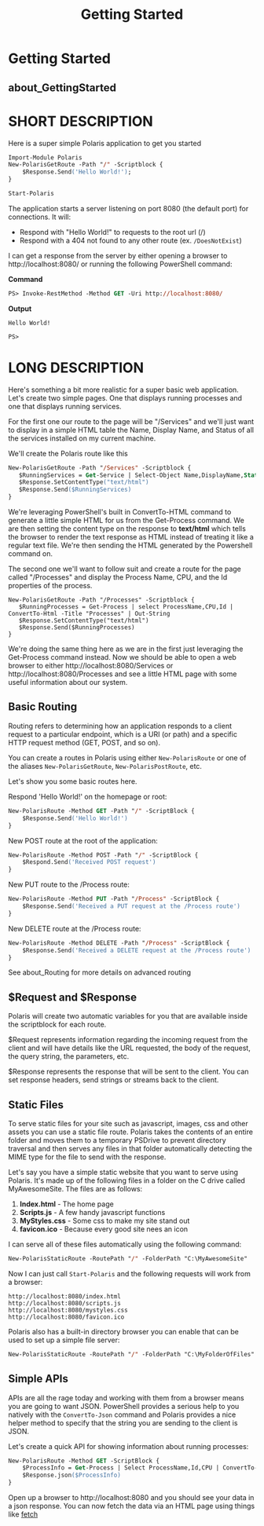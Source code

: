﻿---
layout: default
title: Getting Started
type: about
---

# Getting Started

## about_GettingStarted

# SHORT DESCRIPTION

Here is a super simple Polaris application to get you started

```ps
Import-Module Polaris
New-PolarisGetRoute -Path "/" -Scriptblock {
    $Response.Send('Hello World!');
}

Start-Polaris
```

The application starts a server listening on port 8080 (the default port) for connections. It will:

- Respond with "Hello World!" to requests to the root url (/)
- Respond with a 404 not found to any other route (ex. `/DoesNotExist`)

I can get a response from the server by either opening a browser to http://localhost:8080/ or running the following PowerShell command:

**Command**

```ps
PS> Invoke-RestMethod -Method GET -Uri http://localhost:8080/
```

**Output**

```
Hello World!

PS>
```

# LONG DESCRIPTION

Here's something a bit more realistic for a super basic web application. Let's create two simple pages. One that displays running processes and one that displays running services.

For the first one our route to the page will be "/Services" and we'll just want to display in a simple HTML table the Name, Display Name, and Status of all the services installed on my current machine.

We'll create the Polaris route like this

```ps
New-PolarisGetRoute -Path "/Services" -Scriptblock {
   $RunningServices = Get-Service | Select-Object Name,DisplayName,Status | ConvertTo-Html -Title "Services" | Out-String
   $Response.SetContentType("text/html")
   $Response.Send($RunningServices)
}
```

We're leveraging PowerShell's built in ConvertTo-HTML command to generate a little simple HTML for us from the Get-Process command. We are then setting the content type on the response to **text/html** which tells the browser to render the text response as HTML instead of treating it like a regular text file. We're then sending the HTML generated by the Powershell command on.

The second one we'll want to follow suit and create a route for the page called "/Processes" and display the Process Name, CPU, and the Id properties of the process.

```
New-PolarisGetRoute -Path "/Processes" -Scriptblock {
   $RunningProcesses = Get-Process | select ProcessName,CPU,Id | ConvertTo-Html -Title "Processes" | Out-String
   $Response.SetContentType("text/html")
   $Response.Send($RunningProcesses)
}
```

We're doing the same thing here as we are in the first just leveraging the Get-Process command instead. Now we should be able to open a web browser to either http://localhost:8080/Services or http://localhost:8080/Processes and see a little HTML page with some useful information about our system.

## Basic Routing

Routing refers to determining how an application responds to a client request to a particular endpoint, which is a URI (or path) and a specific HTTP request method (GET, POST, and so on).

You can create a routes in Polaris using either `New-PolarisRoute` or one of the aliases `New-PolarisGetRoute`, `New-PolarisPostRoute`, etc.

Let's show you some basic routes here.

Respond 'Hello World!' on the homepage or root:

```ps
New-PolarisRoute -Method GET -Path "/" -ScriptBlock {
    $Response.Send('Hello World!')
}
```

New POST route at the root of the application:

```ps
New-PolarisRoute -Method POST -Path "/" -ScriptBlock {
    $Respond.Send('Received POST request')
}
```

New PUT route to the /Process route:

```ps
New-PolarisRoute -Method PUT -Path "/Process" -ScriptBlock {
    $Response.Send('Received a PUT request at the /Process route')
}
```

New DELETE route at the /Process route:

```ps
New-PolarisRoute -Method DELETE -Path "/Process" -ScriptBlock {
    $Response.Send('Received a DELETE request at the /Process route')
}
```

See about_Routing for more details on advanced routing

## $Request and $Response

Polaris will create two automatic variables for you that are available inside the scriptblock for each route.

\$Request represents information regarding the incoming request from the client and will have details like the URL requested, the body of the request, the query string, the parameters, etc.

\$Response represents the response that will be sent to the client. You can set response headers, send strings or streams back to the client.

## Static Files

To serve static files for your site such as javascript, images, css and other assets you can use a static file route. Polaris takes the contents of an entire folder and moves them to a temporary PSDrive to prevent directory traversal and then serves any files in that folder automatically detecting the MIME type for the file to send with the response.

Let's say you have a simple static website that you want to serve using Polaris. It's made up of the following files in a folder on the C drive called MyAwesomeSite. The files are as follows:

1. **Index.html** - The home page
2. **Scripts.js** - A few handy javascript functions
3. **MyStyles.css** - Some css to make my site stand out
4. **favicon.ico** - Because every good site nees an icon

I can serve all of these files automatically using the following command:

```ps
New-PolarisStaticRoute -RoutePath "/" -FolderPath "C:\MyAwesomeSite"
```

Now I can just call `Start-Polaris` and the following requests will work from a browser:

```
http://localhost:8080/index.html
http://localhost:8080/scripts.js
http://localhost:8080/mystyles.css
http://localhost:8080/favicon.ico
```

Polaris also has a built-in directory browser you can enable that can be used to set up a simple file server:

```ps
New-PolarisStaticRoute -RoutePath "/" -FolderPath "C:\MyFolderOfFiles" -EnableDirectoryBrowser $True
```

## Simple APIs

APIs are all the rage today and working with them from a browser means you are going to want JSON. PowerShell provides a serious help to you natively with the `ConvertTo-Json` command and Polaris provides a nice helper method to specify that the string you are sending to the client is JSON.

Let's create a quick API for showing information about running processes:

```ps
New-PolarisRoute -Method GET -ScriptBlock {
    $ProcessInfo = Get-Process | Select ProcessName,Id,CPU | ConvertTo-Json
    $Response.json($ProcessInfo)
}
```

Open up a browser to http://localhost:8080 and you should see your data in a json response. You can now fetch the data via an HTML page using things like [fetch](https://developer.mozilla.org/en-US/docs/Web/API/Fetch_API)
